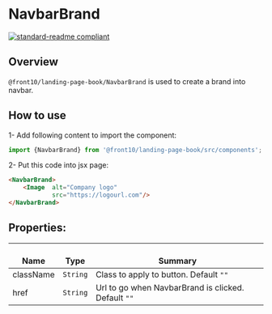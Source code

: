 # NavbarBrand

[![standard-readme compliant](https://img.shields.io/badge/standard--readme-OK-green.svg?style=flat-square)](https://github.com/RichardLitt/standard-readme)

## Overview
`@front10/landing-page-book/NavbarBrand` is used to create a brand into navbar.

## How to use
1- Add following content to import the component:
```js
import {NavbarBrand} from '@front10/landing-page-book/src/components';
```

2- Put this code into jsx page:
```html
<NavbarBrand>
    <Image  alt="Company logo"
            src="https://logourl.com"/>
</NavbarBrand>
```

## Properties:

| </br>Name   | </br>Type | </br>Summary                                                                                 | 
| ------------| - | ------------------------------------------------------------------------------------------------------ |
| className      | `String` | Class to apply to button. Default `""` |
| href      | `String` | Url to go when NavbarBrand is clicked. Default `""` |
